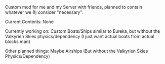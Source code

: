 Custom mod for me and my Server with friends, planned to contain whatever we (I) consider "necessary".

Current Contents:
None

Currently working on:
Custom Boats/Ships similar to Eureka, but without the Valkyrien Skies physics/dependency (I just want actual boats from actual blocks man)

Other planned things:
Maybe Airships (But without the Valkyrien Skies Physics/Dependency)
